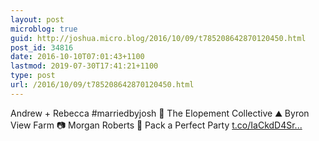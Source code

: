 ```yaml
---
layout: post
microblog: true
guid: http://joshua.micro.blog/2016/10/09/t785208642870120450.html
post_id: 34816
date: 2016-10-10T07:01:43+1100
lastmod: 2019-07-30T17:41:21+1100
type: post
url: /2016/10/09/t785208642870120450.html
---
```

Andrew + Rebecca #marriedbyjosh 🍃 The Elopement Collective ⛰ Byron View Farm 📷 Morgan Roberts 🌺 Pack a Perfect Party [t.co/IaCkdD4Sr...](https://t.co/IaCkdD4SrJ)
